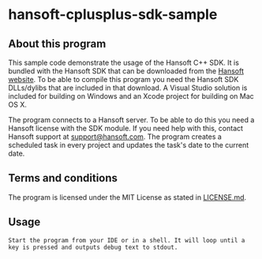 hansoft-cplusplus-sdk-sample
====================

About this program
------------------
This sample code demonstrate the usage of the Hansoft C++ SDK. It is bundled with the Hansoft SDK that can be downloaded from the [Hansoft website](http://www.hansoft.com/support/downloads/). 
To be able to compile this program you need the Hansoft SDK DLLs/dylibs that are included in that download. A Visual Studio solution is included for 
building on Windows and an Xcode project for building on Mac OS X.

The program connects to a Hansoft server. To be able to do this you need a Hansoft license with the SDK module. If you need help with this, contact
Hansoft support at <support@hansoft.com>. The program creates a scheduled task in every project and updates the task's date to the current date.

Terms and conditions
--------------------
The program is licensed under the MIT License as stated in [LICENSE.md](LICENSE.md).

Usage
-----
	Start the program from your IDE or in a shell. It will loop until a key is pressed and outputs debug text to stdout.
